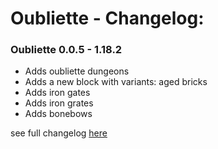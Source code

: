 # Oubliette - Changelog:

### Oubliette 0.0.5 - 1.18.2
- Adds oubliette dungeons
- Adds a new block with variants: aged bricks
- Adds iron gates
- Adds iron grates
- Adds bonebows


 see full changelog [here](https://github.com/aqariio/oubliette/blob/main/CHANGELOG.md "Changelog")